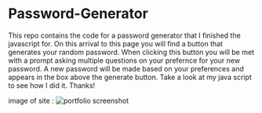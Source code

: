 # Password-Generator
This repo contains the code for a password generator that I finished the javascript for. On this arrival to this page you will find a button that generates your random password. When clicking this button you will be met with a prompt asking multiple questions on your prefernce for your new password. A new password will be made based on your preferences and appears in the box above the generate button. Take a look at my java script to see how I did it. Thanks!


image of site : ![portfolio screenshot](https://user-images.githubusercontent.com/119148777/209252181-3c2297db-2802-4534-8fc7-2f6448384a6d.jpg)

